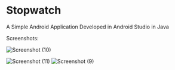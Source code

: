 # Stopwatch
A Simple Android Application Developed in Android Studio in Java

Screenshots:


![Screenshot (10)](https://github.com/SumaitaB/Stopwatch/assets/51522304/ac758dbe-c619-407e-b8a6-e5ea9df988b6)


![Screenshot (11)](https://github.com/SumaitaB/Stopwatch/assets/51522304/fbc9f5f5-968d-46c5-861f-ec62278e4fd9)
![Screenshot (9)](https://github.com/SumaitaB/Stopwatch/assets/51522304/ee97c9fc-1333-486e-a244-d4350396e246)
